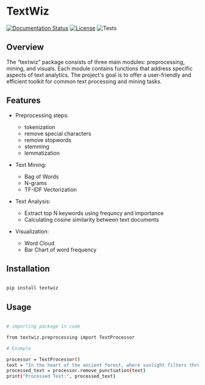 # TextWiz


[![Documentation Status](https://img.shields.io/badge/docs-latest-brightgreen.svg)](https://mfarmalkhan.github.io/python_package)
[![License](https://img.shields.io/badge/license-MIT-blue.svg)](https://opensource.org/licenses/MIT)
![Tests](https://github.com/mfarmalkhan/python_package/actions/workflows/docs.yml/badge.svg)
 

## Overview

The “textwiz” package consists of three main modules: preprocessing, mining, and visuals. Each module contains functions that address specific aspects of text analytics. The project's goal is to offer a user-friendly and efficient toolkit for common text processing and mining tasks.

## Features

- Preprocessing steps: 
  - tokenization 
  - remove special characters
  - remove stopwords
  - stemming
  - lemmatization
  
- Text Mining: 
  - Bag of Words
  - N-grams
  - TF-IDF Vectorization
  
- Text Analysis: 
  - Extract top N keywords using frequncy and importance 
  - Calculating cosine similarity between text documents 

- Visualization:
  - Word Cloud
  - Bar Chart of word frequency 
  
## Installation

``` bash

pip install textwiz

```

## Usage

```bash

# importing package in code

from textwiz.preprocessing import TextProcessor

# Example

processor = TextProcessor()
text = "In the heart of the ancient forest, where sunlight filters through the dense canopy, lies a hidden sanctuary. Moss-covered stones mark the entrance, leading to a tranquil clearing encircled by towering trees."
processed_text = processor.remove_punctuation(text)
print("Processed Text:", processed_text)


```